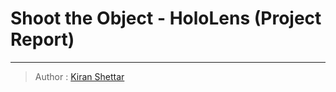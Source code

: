# Shoot the Object - HoloLens (Project Report)
___
> Author : [Kiran Shettar](https://www.cs.uml.edu/~kshettar)